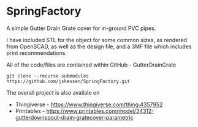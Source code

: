 # SpringFactory

A simple Gutter Drain Grate cover for in-ground PVC pipes.

I have included STL for the object for some common sizes, as rendered from OpenSCAD, as well as the design file, and a 3MF file which includes print recommendations.

All of the code/files are contained within GitHub - GutterDrainGrate

```shell
git clone --recurse-submodules https://github.com/jshessen/SpringFactory.git
```

The overall project is also availale on
- Thingiverse - https://www.thingiverse.com/thing:4357952
- Printables - https://www.printables.com/model/34312-gutterdownspout-drain-gratecover-parametric

